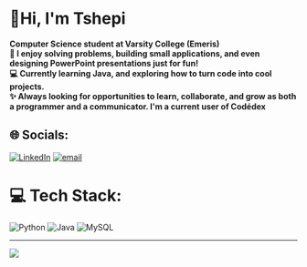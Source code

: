 # 👋Hi, I'm Tshepi

**Computer Science student at Varsity College (Emeris)** <br/>
**🎨 I enjoy solving problems, building small applications, and even designing PowerPoint presentations just for fun!** <br/>
**💻 Currently learning Java, and exploring how to turn code into cool projects.** <br/>
**✨ Always looking for opportunities to learn, collaborate, and grow as both a programmer and a communicator. I'm a current user of Codédex** <br/>


## 🌐 Socials:
[![LinkedIn](https://img.shields.io/badge/LinkedIn-%230077B5.svg?logo=linkedin&logoColor=white)](https://linkedin.com/in/linkedin.com/in/tshepang-seseng-427560294) [![email](https://img.shields.io/badge/Email-D14836?logo=gmail&logoColor=white)](mailto:sesengtshepang@gmail.com) 

# 💻 Tech Stack:
![Python](https://img.shields.io/badge/python-3670A0?style=for-the-badge&logo=python&logoColor=ffdd54) ![Java](https://img.shields.io/badge/java-%23ED8B00.svg?style=for-the-badge&logo=openjdk&logoColor=white) ![MySQL](https://img.shields.io/badge/mysql-4479A1.svg?style=for-the-badge&logo=mysql&logoColor=white)


---
[![](https://visitcount.itsvg.in/api?id=sesengtshepang&icon=6&color=7)](https://visitcount.itsvg.in)

<!-- Proudly created with GPRM ( https://gprm.itsvg.in ) -->
